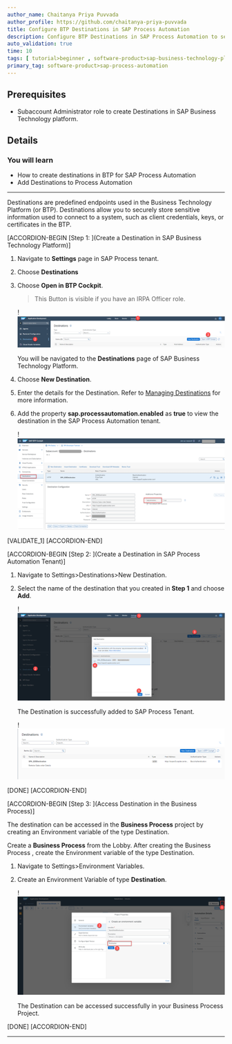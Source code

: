```yaml
---
author_name: Chaitanya Priya Puvvada
author_profile: https://github.com/chaitanya-priya-puvvada
title: Configure BTP Destinations in SAP Process Automation
description: Configure BTP Destinations in SAP Process Automation to securely store sensitive information.
auto_validation: true
time: 10
tags: [ tutorial>beginner , software-product>sap-business-technology-platform , tutorial>free-tier]
primary_tag: software-product>sap-process-automation
---
```


## Prerequisites
 - Subaccount Administrator role to create Destinations in SAP Business Technology platform.

## Details
### You will learn
  - How to create destinations in BTP for SAP Process Automation
  - Add Destinations to Process Automation

---
Destinations are predefined endpoints used in the Business Technology Platform (or BTP). Destinations allow you to securely store sensitive information used to connect to a system, such as client credentials, keys, or certificates in the BTP.

[ACCORDION-BEGIN [Step 1: ](Create a Destination in SAP Business Technology Platform)]


1.  Navigate to **Settings** page in SAP Process tenant.

2.  Choose **Destinations**

3.  Choose **Open in BTP Cockpit**.

    >This Button is visible if you have an IRPA Officer role.

    !![Open BTP Cockpit](1.png)

    You will be navigated to the **Destinations** page of SAP Business Technology Platform.

4.  Choose **New Destination**.

5.  Enter the details for the Destination. Refer to [Managing Destinations](https://help.sap.com/docs/CP_CONNECTIVITY/cca91383641e40ffbe03bdc78f00f681/84e45e071c7646c88027fffc6a7bb787.html) for more information.

6.  Add the property **sap.processautomation.enabled** as **true** to view the destination in the SAP Process Automation tenant.    

    !![New Destination](1.1.png)

[VALIDATE_1]
[ACCORDION-END]

[ACCORDION-BEGIN [Step 2: ](Create a Destination in SAP Process Automation Tenant)]

1.  Navigate to Settings>Destinations>New Destination.

2.  Select the name of the destination that you created in **Step 1** and choose **Add**.

    !![New Destination](2.png)

    The Destination is successfully added to SAP Process Tenant.

    !![Successful Destination](3.png)

[DONE]
[ACCORDION-END]

[ACCORDION-BEGIN [Step 3: ](Access Destination in the Business Process)]


The destination can be accessed in the **Business Process** project  by creating an Environment variable of the type Destination.

Create a **Business Process** from the Lobby.
After creating the Business Process , create the Environment variable of the type Destination.

1.  Navigate to Settings>Environment Variables.

2.  Create an Environment Variable of type **Destination**.

    !![Environment Variable](4.png)

    The Destination can be accessed successfully in your Business Process Project.

[DONE]
[ACCORDION-END]

---
